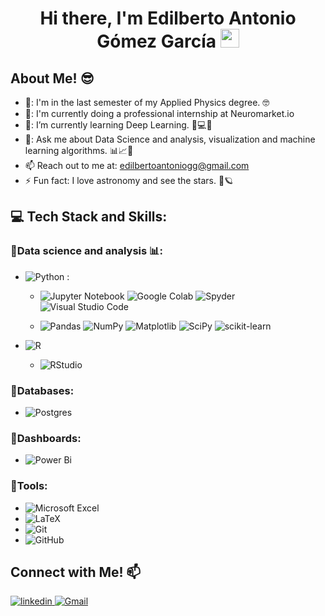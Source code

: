 
<h1 align="center"> Hi there, I'm Edilberto Antonio Gómez García <img src="https://github.com/abdoachhoubi/abdoachhoubi/blob/main/gifs/Hi.gif" width="30"></h1>

<h2> About Me! 😎 </h2>

- 🏫: I'm in the last semester of my Applied Physics degree. 🤓
- 🔭: I'm currently doing a professional internship at Neuromarket.io
- 🌱: I’m currently learning Deep Learning. 🧠💻🤖
- 💬: Ask me about Data Science and analysis, visualization and machine learning algorithms. 📊📈🤖
- 📫 Reach out to me at: <a href="edilbertoantoniogg@gmail.com">edilbertoantoniogg@gmail.com</a>
- ⚡ Fun fact: I love astronomy and see the stars. 🌃🪐


## 💻 Tech Stack and Skills:

### 🔹Data science and analysis 📊: 

- ![Python](https://img.shields.io/badge/python-3670A0?style=for-the-badge&logo=python&logoColor=ffdd54) :
  
  - ![Jupyter Notebook](https://img.shields.io/badge/jupyter-%23FA0F00.svg?style=for-the-badge&logo=jupyter&logoColor=white)
![Google Colab](https://img.shields.io/badge/Google%20Colab-%23F9A825.svg?style=for-the-badge&logo=googlecolab&logoColor=white)
![Spyder](https://img.shields.io/badge/Spyder-838485?style=for-the-badge&logo=spyder%20ide&logoColor=maroon)
![Visual Studio Code](https://img.shields.io/badge/Visual%20Studio%20Code-0078d7.svg?style=for-the-badge&logo=visual-studio-code&logoColor=white)

  - ![Pandas](https://img.shields.io/badge/pandas-%23150458.svg?style=for-the-badge&logo=pandas&logoColor=white)
![NumPy](https://img.shields.io/badge/numpy-%23013243.svg?style=for-the-badge&logo=numpy&logoColor=white)
![Matplotlib](https://img.shields.io/badge/Matplotlib-%23ffffff.svg?style=for-the-badge&logo=Matplotlib&logoColor=black)
![SciPy](https://img.shields.io/badge/SciPy-%230C55A5.svg?style=for-the-badge&logo=scipy&logoColor=%white)
![scikit-learn](https://img.shields.io/badge/scikit--learn-%23F7931E.svg?style=for-the-badge&logo=scikit-learn&logoColor=white)

- ![R](https://img.shields.io/badge/r-%23276DC3.svg?style=for-the-badge&logo=r&logoColor=white)

  - ![RStudio](https://img.shields.io/badge/RStudio-4285F4?style=for-the-badge&logo=rstudio&logoColor=white) 


### 🔹Databases: 
- ![Postgres](https://img.shields.io/badge/postgres-%23316192.svg?style=for-the-badge&logo=postgresql&logoColor=white)


### 🔹Dashboards: 
- ![Power Bi](https://img.shields.io/badge/power_bi-F2C811?style=for-the-badge&logo=powerbi&logoColor=black)


### 🔹Tools: 
- ![Microsoft Excel](https://img.shields.io/badge/Microsoft_Excel-217346?style=for-the-badge&logo=microsoft-excel&logoColor=white)
- ![LaTeX](https://img.shields.io/badge/latex-%23008080.svg?style=for-the-badge&logo=latex&logoColor=white)
- ![Git](https://img.shields.io/badge/git-%23F05033.svg?style=for-the-badge&logo=git&logoColor=white)
- ![GitHub](https://img.shields.io/badge/github-%23121011.svg?style=for-the-badge&logo=github&logoColor=white)


## Connect with Me! 📫
<a href="https://www.linkedin.com/in/edilberto-antonio-g-104b86322/">
  <img src="https://img.shields.io/badge/linkedin-%2300acee.svg?color=405DE6&style=for-the-badge&logo=linkedin&logoColor=white" alt="linkedin" style="margin-bottom: 5px;" />
</a>

<a href="mailto:edilbertoantoniogg@gmail.com">
  <img src="https://img.shields.io/badge/Gmail-D14836?style=for-the-badge&logo=gmail&logoColor=white" alt="Gmail">
</a>
